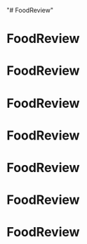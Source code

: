 "# FoodReview" 
# FoodReview
# FoodReview
# FoodReview
# FoodReview
# FoodReview
# FoodReview
# FoodReview

